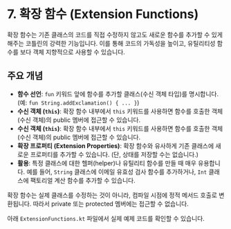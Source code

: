 # 7. 확장 함수 (Extension Functions)

확장 함수는 기존 클래스의 코드를 직접 수정하지 않고도 새로운 함수를 추가할 수 있게 해주는 코틀린의 강력한 기능입니다. 이를 통해 코드의 가독성을 높이고, 유틸리티성 함수를 보다 객체 지향적으로 사용할 수 있습니다.

## 주요 개념

- **함수 선언**: `fun` 키워드 앞에 함수를 추가할 클래스(수신 객체 타입)를 명시합니다. (예: `fun String.addExclamation() { ... }`)
- **수신 객체 (`this`)**: 확장 함수 내부에서 `this` 키워드를 사용하면 함수를 호출한 객체(수신 객체)의 public 멤버에 접근할 수 있습니다.
- **수신 객체 (`this`)**: 확장 함수 내부에서 `this` 키워드를 사용하면 함수를 호출한 객체(수신 객체)의 public 멤버에 접근할 수 있습니다.
- **확장 프로퍼티 (Extension Properties)**: 확장 함수와 유사하게 기존 클래스에 새로운 프로퍼티를 추가할 수 있습니다. (단, 상태를 저장할 수는 없습니다.)
- **활용**: 특정 클래스에 대한 헬퍼(helper)나 유틸리티 함수를 만들 때 매우 유용합니다. 예를 들어, `String` 클래스에 이메일 유효성 검사 함수를 추가하거나, `Int` 클래스에 팩토리얼 계산 함수를 추가할 수 있습니다.

확장 함수는 실제 클래스를 수정하는 것이 아니라, 컴파일 시점에 정적 메서드 호출로 변환됩니다. 따라서 private 또는 protected 멤버에는 접근할 수 없습니다.

아래 `ExtensionFunctions.kt` 파일에서 실제 예제 코드를 확인할 수 있습니다.
